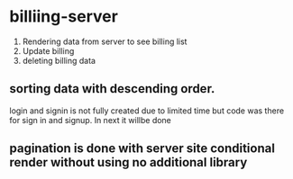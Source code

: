 # billiing-server

1. Rendering data from server to see billing list
2. Update billing 
3. deleting billing data

## sorting data with descending order. 

login and signin is not fully created due to limited time but code was there for sign in and signup. In next it willbe done

## pagination is done with server site conditional render without using no additional library

